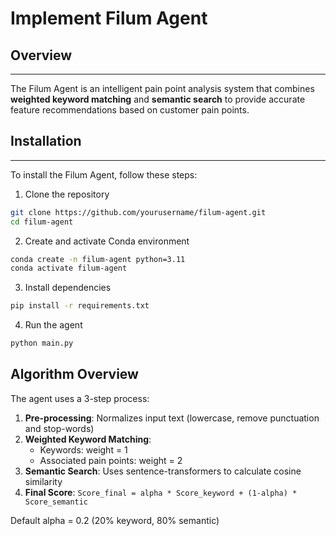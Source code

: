 # Implement Filum Agent

## Overview
---
The Filum Agent is an intelligent pain point analysis system that combines **weighted keyword matching** and **semantic search** to provide accurate feature recommendations based on customer pain points.

## Installation
---
To install the Filum Agent, follow these steps:

1. Clone the repository
  ```bash
  git clone https://github.com/yourusername/filum-agent.git
  cd filum-agent
  ```
2. Create and activate Conda environment
  ```bash
  conda create -n filum-agent python=3.11
  conda activate filum-agent
  ```
3. Install dependencies
  ```bash
  pip install -r requirements.txt
  ```
4. Run the agent
  ```bash
  python main.py
  ```

## Algorithm Overview

The agent uses a 3-step process:

1. **Pre-processing**: Normalizes input text (lowercase, remove punctuation and stop-words)
2. **Weighted Keyword Matching**: 
   - Keywords: weight = 1
   - Associated pain points: weight = 2
3. **Semantic Search**: Uses sentence-transformers to calculate cosine similarity
4. **Final Score**: `Score_final = alpha * Score_keyword + (1-alpha) * Score_semantic`

Default alpha = 0.2 (20% keyword, 80% semantic)